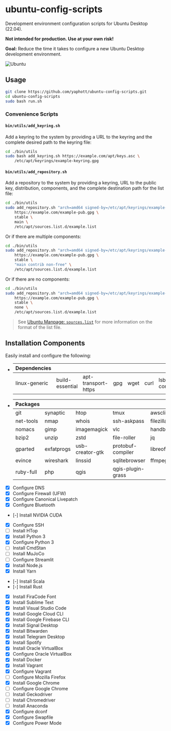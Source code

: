 # ubuntu-config-scripts

Development environment configuration scripts for Ubuntu Desktop (22.04).

**Not intended for production. Use at your own risk!**

**Goal:** Reduce the time it takes to configure a new Ubuntu Desktop development environment.

![Ubuntu](https://img.shields.io/badge/Ubuntu-E95420?style=for-the-badge&logo=ubuntu&logoColor=white)

## Usage

```bash
git clone https://github.com/yaphott/ubuntu-config-scripts.git
cd ubuntu-config-scripts
sudo bash run.sh
```

### Convenience Scripts

#### `bin/utils/add_keyring.sh`

Add a keyring to the system by providing a URL to the keyring and the complete desired path to the keyring file:

```bash
cd ./bin/utils
sudo bash add_keyring.sh https://example.com/apt/keys.asc \
    /etc/apt/keyrings/example-keyring.gpg
```

#### `bin/utils/add_repository.sh`

Add a repository to the system by providing a keyring, URL to the public key, distribution, components, and the complete destination path for the list file:

```bash
cd ./bin/utils
sudo add_repository.sh "arch=amd64 signed-by=/etc/apt/keyrings/example-keyring.gpg" \
    https://example.com/example-pub.gpg \
    stable \
    main \
    /etc/apt/sources.list.d/example.list
```

Or if there are multiple components:

```bash
cd ./bin/utils
sudo add_repository.sh "arch=amd64 signed-by=/etc/apt/keyrings/example-keyring.gpg" \
    https://example.com/example-pub.gpg \
    stable \
    "main contrib non-free" \
    /etc/apt/sources.list.d/example.list
```

Or if there are no components:

```bash
cd ./bin/utils
sudo add_repository.sh "arch=amd64 signed-by=/etc/apt/keyrings/example-keyring.gpg" \
    https://example.com/example-pub.gpg \
    stable \
    none \
    /etc/apt/sources.list.d/example.list
```

> See [Ubuntu Manpage: `sources.list`](https://manpages.ubuntu.com/manpages/xenial/man5/sources.list.5.html) for more information on the format of the list file.

## Installation Components

Easily install and configure the following:

- | Dependencies  |                 |                     |     |      |      |          |                 |       |
  | :------------ | :-------------- | :------------------ | :-- | :--- | :--- | :------- | :-------------- | :---- |
  | linux-generic | build-essential | apt-transport-https | gpg | wget | curl | lsb-core | ca-certificates | gnupg |
- | Packages  |            |                 |                   |             |
  | :-------- | :--------- | :-------------- | :---------------- | :---------- |
  | git       | synaptic   | htop            | tmux              | awscli      |
  | net-tools | nmap       | whois           | ssh-askpass       | filezilla   |
  | nomacs    | gimp       | imagemagick     | vlc               | handbrake   |
  | bzip2     | unzip      | zstd            | file-roller       | jq          |
  | gparted   | exfatprogs | usb-creator-gtk | protobuf-compiler | libreoffice |
  | evince    | wireshark  | linssid         | sqlitebrowser     | ffmpeg      |
  | ruby-full | php        | qgis            | qgis-plugin-grass |             |
- [x] Configure DNS
- [x] Configure Firewall (UFW)
- [x] Configure Canonical Livepatch
- [x] Configure Bluetooth
- [-] Install NVIDIA CUDA
- [x] Configure SSH
- [ ] Install HTop
- [x] Install Python 3
- [x] Configure Python 3
- [ ] Install CmdStan
- [ ] Install MuJoCo
- [ ] Configure Streamlit
- [x] Install Node.js
- [x] Install Yarn
- [-] Install Scala
- [-] Install Rust
- [x] Install FiraCode Font
- [x] Install Sublime Text
- [x] Install Visual Studio Code
- [x] Install Google Cloud CLI
- [x] Install Google Firebase CLI
- [x] Install Signal Desktop
- [x] Install Bitwarden
- [x] Install Telegram Desktop
- [x] Install Spotify
- [x] Install Oracle VirtualBox
- [x] Configure Oracle VirtualBox
- [x] Install Docker
- [x] Install Vagrant
- [x] Configure Vagrant
- [ ] Configure Mozilla Firefox
- [x] Install Google Chrome
- [ ] Configure Google Chrome
- [ ] Install Geckodriver
- [ ] Install Chromedriver
- [ ] Install Anaconda
- [x] Configure dconf
- [x] Configure Swapfile
- [x] Configure Power Mode
